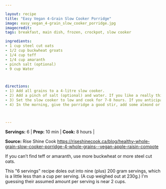 ```yaml
---

layout: recipe
title: "Easy Vegan 4-Grain Slow Cooker Porridge"
image: easy_vegan_4-grain_slow_cooker_porridge.jpg
imagecredit: 
tags: breakfast, main dish, frozen, crockpot, slow cooker

ingredients:
- 1 cup steel cut oats
- 1/2 cup buckwheat groats
- 1/4 cup teff
- 1/4 cup amaranth
- pinch salt (optional)
- 9 cup Water



directions:
- 1) Add all grains to a 4-litre slow cooker. 
- 2) Add a pinch of salt (optional) and water. If you like a really thick porridge, use 8 cups water.
- 3) Set the slow cooker to low and cook for 7-8 hours. If you anticipate letting the slow cooker cook for 8 hours, use 9 cups water. 
- 4) In the morning, give the porridge a good stir, add some almond or soy milk if needed. Serve!



---
```


**Servings:** 6 | **Prep:** 10 min | **Cook:** 8 hours | 

**Source:** Rise Shine Cook https://riseshinecook.ca/blog/healthy-whole-grain-slow-cooker-porridge-4-whole-grains--vegan-apple-raisin-compote

If you can’t find teff or amaranth, use more buckwheat or more steel cut oats.

This "6 servings" recipe doles out into nine (plus) 200 gram servings, which is a little less than a cup per serving. (A cup weighed out at 230g.) I'm guessing their assumed amount per serving is near 2 cups.
